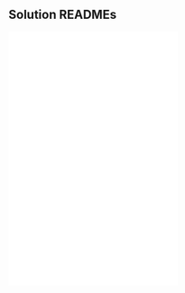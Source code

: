 ## Solution READMEs

![array reverse](readmes/readmechallenge01.md)
![array shift](readmes/readmechallenge02.md)
![binary search](readmes/readmechallenge03.md)
